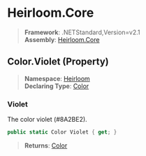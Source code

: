 # Heirloom.Core

> **Framework**: .NETStandard,Version=v2.1  
> **Assembly**: [Heirloom.Core][0]

## Color.Violet (Property)

> **Namespace**: [Heirloom][0]  
> **Declaring Type**: [Color][1]

### Violet

The color violet (#8A2BE2).

```cs
public static Color Violet { get; }
```

> **Returns**: [Color][1]

[0]: ../../../Heirloom.Core.md
[1]: ../Color.md
